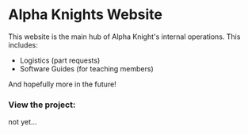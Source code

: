 # Alpha Knights Website
This website is the main hub of Alpha Knight's internal operations.
This includes:
+ Logistics (part requests)
+ Software Guides (for teaching members)

And hopefully more in the future!
### View the project:
not yet...